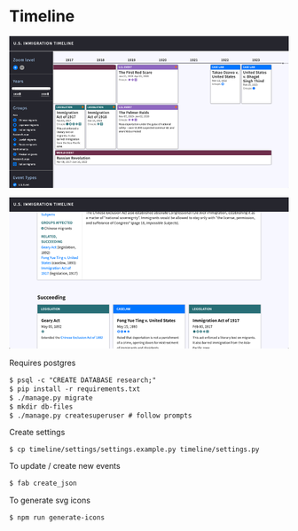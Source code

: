 # Timeline

![timeline view](./timeline.png)


![details view](./timeline-details.png)


Requires postgres

```
$ psql -c "CREATE DATABASE research;"
$ pip install -r requirements.txt
$ ./manage.py migrate
$ mkdir db-files
$ ./manage.py createsuperuser # follow prompts
```

Create settings
```
$ cp timeline/settings/settings.example.py timeline/settings.py

```

To update / create new events
```bash
$ fab create_json
```

To generate svg icons
```
$ npm run generate-icons 
```